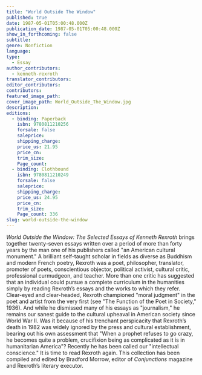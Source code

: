 ```yaml
---
title: "World Outside The Window"
published: true
date: 1987-05-01T05:00:48.000Z
publication_date: 1987-05-01T05:00:48.000Z
show_in_forthcoming: false
subtitle:
genre: Nonfiction
language:
type:
  - Essay
author_contributors:
  - kenneth-rexroth
translator_contributors:
editor_contributors:
contributors:
featured_image_path:
cover_image_path: World_Outside_The_Window.jpg
description:
editions:
  - binding: Paperback
    isbn: 9780811210256
    forsale: false
    saleprice:
    shipping_charge:
    price_us: 21.95
    price_cn:
    trim_size:
    Page_count:
  - binding: Clothbound
    isbn: 9780811210249
    forsale: false
    saleprice:
    shipping_charge:
    price_us: 24.95
    price_cn:
    trim_size:
    Page_count: 336
slug: world-outside-the-window
---
```


_World Outside the Window: The Selected Essays of Kenneth Rexroth_ brings together twenty-seven essays written over a period of more than forty years by the man one of his publishers called "an American cultural monument." A brilliant self-taught scholar in fields as diverse as Buddhism and modern French poetry, Rexroth was a poet, philosopher, translator, promoter of poets, conscientious objector, political activist, cultural critic, professional curmudgeon, and teacher. More than one critic has suggested that an individual could pursue a complete curriculum in the humanities simply by reading Rexroth’s essays and the works to which they refer. Clear-eyed and clear-headed, Rexroth championed "moral judgment" in the poet and artist from the very first (see "The Function of the Poet in Society," 1936). And while he dismissed many of his essays as "journalism," he remains our sanest guide to the cultural upheaval in American society since World War II. Was it because of his trenchant perspicacity that Rexroth’s death in 1982 was widely ignored by the press and cultural establishment, bearing out his own assessment that "When a prophet refuses to go crazy, he becomes quite a problem, crucifixion being as complicated as it is in humanitarian America"? Recently he has been called our "intellectual conscience." It is time to read Rexroth again. This collection has been compiled and edited by Bradford Morrow, editor of _Conjunctions_ magazine and Rexroth’s literary executor.

